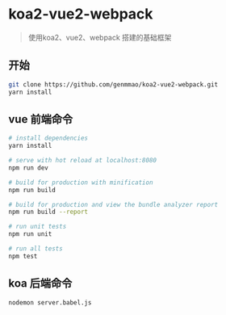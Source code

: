 # koa2-vue2-webpack

> 使用koa2、vue2、webpack 搭建的基础框架

## 开始
``` bash 
git clone https://github.com/genmmao/koa2-vue2-webpack.git
yarn install
```

## vue 前端命令
``` bash
# install dependencies
yarn install

# serve with hot reload at localhost:8080
npm run dev

# build for production with minification
npm run build

# build for production and view the bundle analyzer report
npm run build --report

# run unit tests
npm run unit

# run all tests
npm test
```

## koa 后端命令
``` bash
nodemon server.babel.js
```
